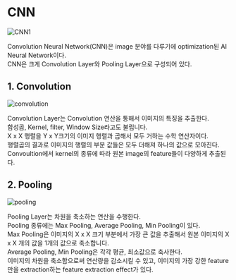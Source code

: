 # CNN        
   
![CNN1](https://user-images.githubusercontent.com/59756209/74507272-435e2a00-4f3f-11ea-8b08-ce13d24bf91c.PNG)   
    
Convolution Neural Network(CNN)은 image 분야를 다루기에 optimization된 AI Neural Network이다.   
CNN은 크게 Convolution Layer와 Pooling Layer으로 구성되어 있다.    
   
## 1. Convolution   
   
![convolution](https://user-images.githubusercontent.com/59756209/74508508-8cfc4400-4f42-11ea-9bc7-a6ec8622344f.PNG)   
   
Convolution Layer는 Convolution 연산을 통해서 이미지의 특징을 추출한다.   
합성곱, Kernel, filter, Window Size라고도 불립니다.   
X x X 행렬을 Y x Y크기의 이미지 행렬과 곱해서 모두 거하는 수학 연산자이다.   
행렬곱의 결과로 이미지의 행렬의 부분 값들은 모두 더해져 하나의 값으로 모아진다.   
Convoultion에서 kernel의 종류에 따라 원본 image의 feature들이 다양하게 추출된다.   
   
## 2. Pooling   
   
![pooling](https://user-images.githubusercontent.com/59756209/74508927-a05bdf00-4f43-11ea-8f1b-209669d753b8.PNG)   
   
Pooling Layer는 차원을 축소하는 연산을 수행한다.   
Pooling 종류에는 Max Pooling, Average Pooling, Min Pooling이 있다.   
Max Pooling은 이미지의 X x X 크기 부분에서 가장 큰 값을 추출해서 원본 이미지의 X x X 개의 값을 1개의 값으로 축소합니다.   
Average Pooling, Min Pooling은 각각 평균, 최소값으로 축사한다.   
이미지의 차원을 축소함으로써 연산량을 감소시킬 수 있고, 이미지의 가장 강한 feature만을 extraction하는 feature extraction effect가 있다.   

